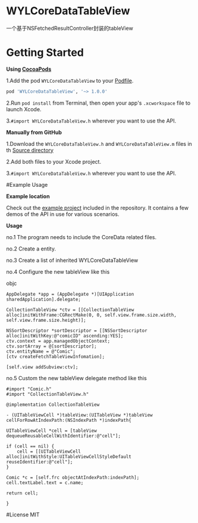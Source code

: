# WYLCoreDataTableView
一个基于NSFetchedResultController封装的tableView
# Getting Started
**Using [CocoaPods](http://cocoapods.org)**
 
 1.Add the pod `WYLCoreDataTableView` to your [Podfile](http://guides.cocoapods.org/using/the-podfile.html).
```ruby
pod 'WYLCoreDataTableView', '~> 1.0.0'
```

 2.Run `pod install` from Terminal, then open your app's `.xcworkspace` file to launch Xcode.
 
 3.`#import WYLCoreDataTableView.h` wherever you want to use the API.
 
 **Manually from GitHub**

1.Download the `WYLCoreDataTableView.h` and `WYLCoreDataTableView.m` files in th [Source directory](https://github.com/wangyanlong/WYLCoreDataTableView/tree/master/WYLCoreDataTableView)

2.Add both files to your Xcode project.

3.`#import WYLCoreDataTableView.h` wherever you want to use the API.

#Example Usage

**Example location**

Check out the [example project](https://github.com/wangyanlong/WYLCoreDataTableView/tree/master/WYLCoreDataTableViewDemo) included in the repository. It contains a few demos of the API in use for various scenarios. 

**Usage**

no.1 The program needs to include the CoreData related files. 

no.2 Create a entity. 

no.3 Create a list of inherited WYLCoreDataTableView

no.4 Configure the new tableView like this

objc 

	AppDelegate *app = (AppDelegate *)[UIApplication sharedApplication].delegate;
    
    CollectionTableView *ctv = [[CollectionTableView alloc]initWithFrame:CGRectMake(0, 0, self.view.frame.size.width, self.view.frame.size.height)];
    
    NSSortDescriptor *sortDescriptor = [[NSSortDescriptor alloc]initWithKey:@"comicID" ascending:YES];
    ctv.context = app.managedObjectContext;
    ctv.sortArray = @[sortDescriptor];
    ctv.entityName = @"Comic";
    [ctv createFetchTableViewInfomation];
    
    [self.view addSubview:ctv];

no.5 Custom the new tableView delegate method like this
	
	#import "Comic.h"
	#import "CollectionTableView.h"

	@implementation CollectionTableView

	- (UITableViewCell *)tableView:(UITableView *)tableView cellForRowAtIndexPath:(NSIndexPath *)indexPath{
    
    UITableViewCell *cell = [tableView dequeueReusableCellWithIdentifier:@"cell"];
    
    if (cell == nil) {
        cell = [[UITableViewCell alloc]initWithStyle:UITableViewCellStyleDefault reuseIdentifier:@"cell"];
    }
    
    Comic *c = [self.frc objectAtIndexPath:indexPath];
    cell.textLabel.text = c.name;
    
    return cell;
    
	}

#License
MIT